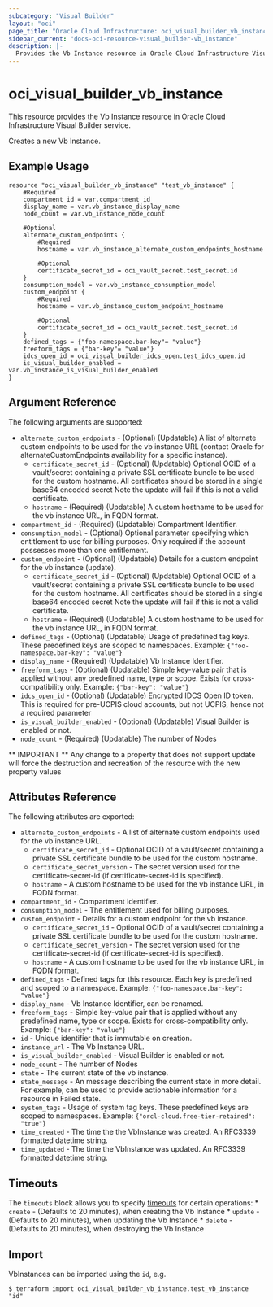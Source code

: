 ```yaml
---
subcategory: "Visual Builder"
layout: "oci"
page_title: "Oracle Cloud Infrastructure: oci_visual_builder_vb_instance"
sidebar_current: "docs-oci-resource-visual_builder-vb_instance"
description: |-
  Provides the Vb Instance resource in Oracle Cloud Infrastructure Visual Builder service
---
```


# oci_visual_builder_vb_instance
This resource provides the Vb Instance resource in Oracle Cloud Infrastructure Visual Builder service.

Creates a new Vb Instance.


## Example Usage

```hcl
resource "oci_visual_builder_vb_instance" "test_vb_instance" {
	#Required
	compartment_id = var.compartment_id
	display_name = var.vb_instance_display_name
	node_count = var.vb_instance_node_count

	#Optional
	alternate_custom_endpoints {
		#Required
		hostname = var.vb_instance_alternate_custom_endpoints_hostname

		#Optional
		certificate_secret_id = oci_vault_secret.test_secret.id
	}
	consumption_model = var.vb_instance_consumption_model
	custom_endpoint {
		#Required
		hostname = var.vb_instance_custom_endpoint_hostname

		#Optional
		certificate_secret_id = oci_vault_secret.test_secret.id
	}
	defined_tags = {"foo-namespace.bar-key"= "value"}
	freeform_tags = {"bar-key"= "value"}
	idcs_open_id = oci_visual_builder_idcs_open.test_idcs_open.id
	is_visual_builder_enabled = var.vb_instance_is_visual_builder_enabled
}
```

## Argument Reference

The following arguments are supported:

* `alternate_custom_endpoints` - (Optional) (Updatable) A list of alternate custom endpoints to be used for the vb instance URL (contact Oracle for alternateCustomEndpoints availability for a specific instance). 
	* `certificate_secret_id` - (Optional) (Updatable) Optional OCID of a vault/secret containing a private SSL certificate bundle to be used for the custom hostname. All certificates should be stored in a single base64 encoded secret Note the update will fail if this is not a valid certificate. 
	* `hostname` - (Required) (Updatable) A custom hostname to be used for the vb instance URL, in FQDN format.
* `compartment_id` - (Required) (Updatable) Compartment Identifier.
* `consumption_model` - (Optional) Optional parameter specifying which entitlement to use for billing purposes. Only required if the account possesses more than one entitlement.
* `custom_endpoint` - (Optional) (Updatable) Details for a custom endpoint for the vb instance (update).
	* `certificate_secret_id` - (Optional) (Updatable) Optional OCID of a vault/secret containing a private SSL certificate bundle to be used for the custom hostname. All certificates should be stored in a single base64 encoded secret Note the update will fail if this is not a valid certificate. 
	* `hostname` - (Required) (Updatable) A custom hostname to be used for the vb instance URL, in FQDN format.
* `defined_tags` - (Optional) (Updatable) Usage of predefined tag keys. These predefined keys are scoped to namespaces. Example: `{"foo-namespace.bar-key": "value"}` 
* `display_name` - (Required) (Updatable) Vb Instance Identifier.
* `freeform_tags` - (Optional) (Updatable) Simple key-value pair that is applied without any predefined name, type or scope. Exists for cross-compatibility only. Example: `{"bar-key": "value"}` 
* `idcs_open_id` - (Optional) (Updatable) Encrypted IDCS Open ID token. This is required for pre-UCPIS cloud accounts, but not UCPIS, hence not a required parameter
* `is_visual_builder_enabled` - (Optional) (Updatable) Visual Builder is enabled or not.
* `node_count` - (Required) (Updatable) The number of Nodes


** IMPORTANT **
Any change to a property that does not support update will force the destruction and recreation of the resource with the new property values

## Attributes Reference

The following attributes are exported:

* `alternate_custom_endpoints` - A list of alternate custom endpoints used for the vb instance URL. 
	* `certificate_secret_id` - Optional OCID of a vault/secret containing a private SSL certificate bundle to be used for the custom hostname. 
	* `certificate_secret_version` - The secret version used for the certificate-secret-id (if certificate-secret-id is specified). 
	* `hostname` - A custom hostname to be used for the vb instance URL, in FQDN format.
* `compartment_id` - Compartment Identifier.
* `consumption_model` - The entitlement used for billing purposes.
* `custom_endpoint` - Details for a custom endpoint for the vb instance.
	* `certificate_secret_id` - Optional OCID of a vault/secret containing a private SSL certificate bundle to be used for the custom hostname. 
	* `certificate_secret_version` - The secret version used for the certificate-secret-id (if certificate-secret-id is specified). 
	* `hostname` - A custom hostname to be used for the vb instance URL, in FQDN format.
* `defined_tags` - Defined tags for this resource. Each key is predefined and scoped to a namespace. Example: `{"foo-namespace.bar-key": "value"}` 
* `display_name` - Vb Instance Identifier, can be renamed.
* `freeform_tags` - Simple key-value pair that is applied without any predefined name, type or scope. Exists for cross-compatibility only. Example: `{"bar-key": "value"}` 
* `id` - Unique identifier that is immutable on creation.
* `instance_url` - The Vb Instance URL.
* `is_visual_builder_enabled` - Visual Builder is enabled or not.
* `node_count` - The number of Nodes
* `state` - The current state of the vb instance.
* `state_message` - An message describing the current state in more detail. For example, can be used to provide actionable information for a resource in Failed state.
* `system_tags` - Usage of system tag keys. These predefined keys are scoped to namespaces. Example: `{"orcl-cloud.free-tier-retained": "true"}` 
* `time_created` - The time the the VbInstance was created. An RFC3339 formatted datetime string.
* `time_updated` - The time the VbInstance was updated. An RFC3339 formatted datetime string.

## Timeouts

The `timeouts` block allows you to specify [timeouts](https://registry.terraform.io/providers/hashicorp/oci/latest/docs/guides/changing_timeouts) for certain operations:
	* `create` - (Defaults to 20 minutes), when creating the Vb Instance
	* `update` - (Defaults to 20 minutes), when updating the Vb Instance
	* `delete` - (Defaults to 20 minutes), when destroying the Vb Instance


## Import

VbInstances can be imported using the `id`, e.g.

```
$ terraform import oci_visual_builder_vb_instance.test_vb_instance "id"
```


